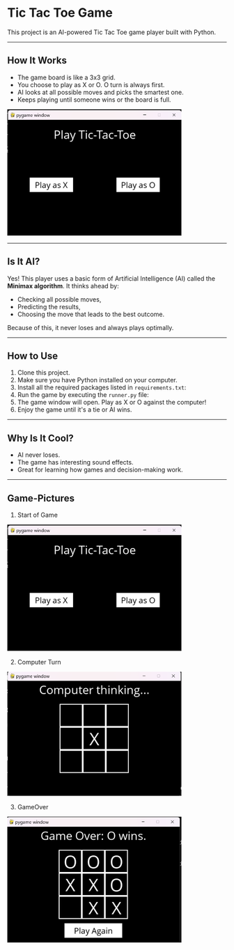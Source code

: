 # Tic Tac Toe Game

This project is an AI-powered Tic Tac Toe game player built with Python.

---

## How It Works

- The game board is like a 3x3 grid.
- You choose to play as X or O. O turn is always first.
- AI looks at all possible moves and picks the smartest one.
- Keeps playing until someone wins or the board is full.

<img src="screenshots/start_screen.png" alt="Face Start of Game" width="400"/>

---

## Is It AI?

Yes! This player uses a basic form of Artificial Intelligence (AI) called the **Minimax algorithm**. It thinks ahead by:

- Checking all possible moves,
- Predicting the results,
- Choosing the move that leads to the best outcome.

Because of this, it never loses and always plays optimally.

---

## How to Use

1. Clone this project.
2. Make sure you have Python installed on your computer.
3. Install all the required packages listed in `requirements.txt`:
4. Run the game by executing the `runner.py` file:
5. The game window will open. Play as X or O against the computer!
6. Enjoy the game until it's a tie or AI wins.

---

## Why Is It Cool?

- AI never loses.
- The game has interesting sound effects.
- Great for learning how games and decision-making work.

---

## Game-Pictures
1. Start of Game
<img src="screenshots/start_screen.png" alt="Face Start of Game" width="400"/>

2. Computer Turn
<img src="screenshots/computer_turn.png" alt="AI in Action" width="400"/>

3. GameOver

<img src="screenshots/game_over.png" alt="Game Over - AI Wins" width="400"/>
